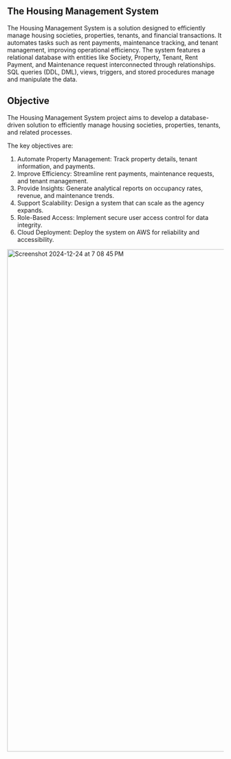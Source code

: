 ## The Housing Management System 

The Housing Management System is a solution designed to efficiently manage housing societies, properties, tenants, and financial transactions. It automates tasks such as rent payments,
maintenance tracking, and tenant management, improving operational efficiency. The system features a relational database with entities like Society, Property, Tenant, Rent Payment, and 
Maintenance request interconnected through relationships. SQL queries (DDL, DML), views, triggers, and stored procedures manage and manipulate the data.

## Objective

The Housing Management System project aims to develop a database-driven solution to efficiently manage housing societies, properties, tenants, and related processes. 

The key objectives are:
1. Automate Property Management: Track property details, tenant information, and payments.
2. Improve Efficiency: Streamline rent payments, maintenance requests, and tenant management.
3. Provide Insights: Generate analytical reports on occupancy rates, revenue, and maintenance trends.
4. Support Scalability: Design a system that can scale as the agency expands.
5. Role-Based Access: Implement secure user access control for data integrity.
6. Cloud Deployment: Deploy the system on AWS for reliability and accessibility.
<img width="1166" alt="Screenshot 2024-12-24 at 7 08 45 PM" src="https://github.com/user-attachments/assets/56dec3d7-242e-4abf-bc89-32c8288b1959" />
